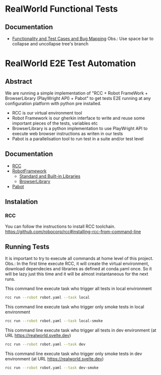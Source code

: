 # RealWorld Functional Tests
## Documentation ##
- [Functionality and Test Cases and Bug Mapping](https://app.wisemapping.com/c/maps/1556416/public)
Obs.: Use space bar to collapse and uncollapse tree's branch

# RealWorld E2E Test Automation
## Abstract ##
We are running a simple implementation of "RCC + Robot FrameWork + BrowserLibrary (PlayWright API) + Pabot" to get tests E2E running at any configuration platform with python pre installed.
* RCC is our virtual environment tool
* Robot Framework is our gherkin interface to write and reuse some important pieces of the tests, variables etc
* BrowserLibrary is a python implementation to use PlayWright API to execute web browser instructions as writen in our tests
* Pabot is a parallelisation tool to run test in a suite and/or test level

## Documentation ##
- [RCC](https://robocorp.com/docs/rcc/overview)
- [RobotFramework](https://robotframework.org/)
    - [Standard and Built-in Libraries](https://robotframework.org/robotframework/#standard-libraries)
    - [BrowserLibrary](https://marketsquare.github.io/robotframework-browser/Browser.html)
- [Pabot](https://docs.robotframework.org/docs/parallel)


## Instalation ##

### RCC ###
You can follow the instructions to install RCC toolchain.
<https://github.com/robocorp/rcc#installing-rcc-from-command-line>

## Running Tests ##
It is important to try to execute all commands at home level of this project.
Obs.: In the first time execute RCC, it will create the virtual environment, download dependecies and libraries as defined at conda.yaml once. So it will be lazy just this time and it will be almost instantaneous for the next runs.

This command line execute task who trigger all tests in local environment
```sh
rcc run --robot robot.yaml --task local 
```

This command line execute task who trigger only smoke tests in local environment
```sh
rcc run --robot robot.yaml --task local-smoke
```

This command line execute task who trigger all tests in dev environment (at URL <https://realworld.svelte.dev>)
```sh
rcc run --robot robot.yaml --task dev
```
This command line execute task who trigger only smoke tests in dev environment (at URL <https://realworld.svelte.dev>)
```sh
rcc run --robot robot.yaml --task dev-smoke
```